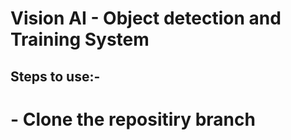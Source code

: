 # Vision AI - Object detection and Training System


## Steps to use:-
# - Clone the repositiry branch  
